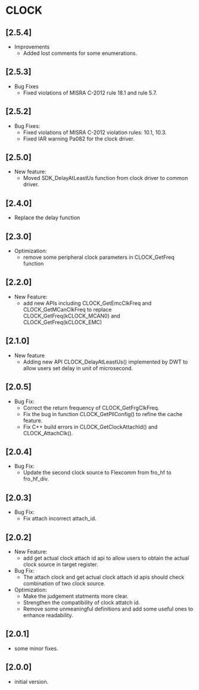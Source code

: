# CLOCK

## [2.5.4]

- Improvements
  - Added lost comments for some enumerations.

## [2.5.3]

- Bug Fixes
  - Fixed violations of MISRA C-2012 rule 18.1 and rule 5.7.

## [2.5.2]

- Bug Fixes:
  - Fixed violations of MISRA C-2012 violation rules: 10.1, 10.3.
  - Fixed IAR warning Pa082 for the clock driver.

## [2.5.0]

- New feature:
  - Moved SDK_DelayAtLeastUs function from clock driver to common driver.

## [2.4.0]

- Replace the delay function

## [2.3.0]

- Optimization:
  - remove some peripheral clock parameters in CLOCK_GetFreq function

## [2.2.0]

- New Feature:
  - add new APIs including CLOCK_GetEmcClkFreq and CLOCK_GetMCanClkFreq to replace CLOCK_GetFreq(kCLOCK_MCAN0) and CLOCK_GetFreq(kCLOCK_EMC)

## [2.1.0]

- New feature
  - Adding new API CLOCK_DelayAtLeastUs() implemented by DWT to allow users set delay in unit of microsecond.

## [2.0.5]

- Bug Fix:
  - Correct the return frequency of CLOCK_GetFrgClkFreq.
  - Fix the bug in function CLOCK_GetPllConfig() to refine the cache feature.
  - Fix C++ build errors in CLOCK_GetClockAttachId() and CLOCK_AttachClk().

## [2.0.4]

- Bug Fix:
  - Update the second clock source to Flexcomm from fro_hf to fro_hf_div.

## [2.0.3]

- Bug Fix:
  - Fix attach incorrect attach_id.

## [2.0.2]

- New Feature:
  - add get actual clock attach id api to allow users to obtain the actual
    clock source in target register.
- Bug Fix:
  - The attach clock and get actual clock attach id apis should check
    combination of two clock source.
- Optimization:
  - Make the judgement statments more clear.
  - Strengthen the compatibility of clock attatch id.
  - Remove some unmeaningful definitions and add some useful ones to
    enhance readability.

## [2.0.1]

- some minor fixes.

## [2.0.0]

- initial version.
